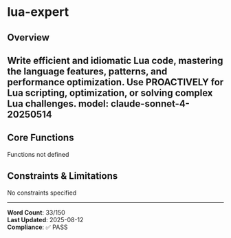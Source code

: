 # lua-expert

## Overview

Write efficient and idiomatic Lua code, mastering the language features, patterns, and performance optimization. Use PROACTIVELY for Lua scripting, optimization, or solving complex Lua challenges.
model: claude-sonnet-4-20250514
---

## Core Functions

Functions not defined

## Constraints & Limitations

No constraints specified



---
**Word Count**: 33/150  
**Last Updated**: 2025-08-12  
**Compliance**: ✅ PASS